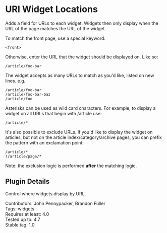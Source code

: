 # URI Widget Locations

Adds a field for URLs to each widget.  Widgets then only display when the URL of the page matches the URL of the widget.

To match the front page, use a special keyword:  
```
<front>
```

Otherwise, enter the URL that the widget should be displayed on.  Like so:  
```
/article/foo-bar
```

The widget accepts as many URLs to match as you'd like, listed on new lines.  e.g.  
```
/article/foo-bar
/article/foo-bar-baz
/article/foo
```

Asterisks can be used as wild card characters.  For example, to display a widget on all URLs that begin with /article use:
```
/article/*
```

It's also possible to exclude URLs. If you'd like to display the widget on articles, but not on the article index/category/archive pages, you can prefix the pattern with an exclamation point:
```
/article/*
!/article/page/*
```

Note: the exclusion logic is performed **after** the matching logic. 

## Plugin Details

Control where widgets display by URL.

Contributors: John Pennypacker, Brandon Fuller  
Tags: widgets  
Requires at least: 4.0  
Tested up to: 4.7  
Stable tag: 1.0  